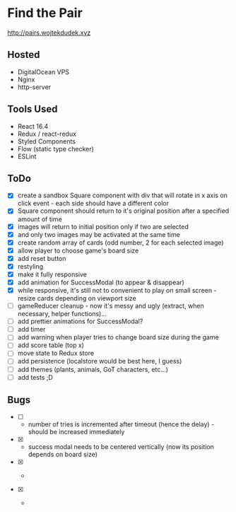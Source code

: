 # Find the Pair

http://pairs.wojtekdudek.xyz

## Hosted

- DigitalOcean VPS
- Nginx
- http-server

## Tools Used

- React 16.4
- Redux / react-redux
- Styled Components
- Flow (static type checker)
- ESLint

## ToDo

- [x] create a sandbox Square component with div that will rotate in x axis on click event - each side should have a different color
- [x] Square component should return to it's original position after a specified amount of time
- [x] images will return to initial position only if two are selected
- [x] and only two images may be activated at the same time
- [x] create random array of cards (odd number, 2 for each selected image)
- [x] allow player to choose game's board size
- [x] add reset button
- [x] restyling
- [x] make it fully responsive
- [x] add animation for SuccessModal (to appear & disappear)
- [x] while responsive, it's still not to convenient to play on small screen - resize cards depending on viewport size
- [ ] gameReducer cleanup - now it's messy and ugly (extract, when necessary, helper functions)...
- [ ] add prettier animations for SuccessModal?
- [ ] add timer
- [ ] add warning when player tries to change board size during the game
- [ ] add score table (top x)
- [ ] move state to Redux store
- [ ] add persistence (localstore would be best here, I guess)
- [ ] add themes (plants, animals, GoT characters, etc...)
- [ ] add tests ;D

## Bugs

- [ ] - number of tries is incremented after timeout (hence the delay) - should be increased immediately
- [x] - success modal needs to be centered vertically (now its position depends on board size)
- [x] - ~~~clicking on matched images multiple times increments "matched" counter~~~
- [x] - ~~~successfull match must reset timeout~~~